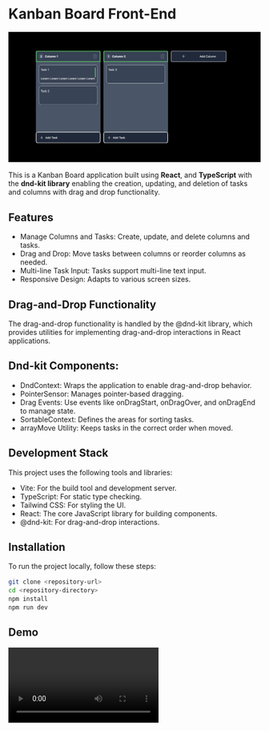 # Kanban Board Front-End

![alt text](image.png)

This is a Kanban Board application built using **React**, and **TypeScript** with the **dnd-kit library** enabling the creation, updating, and deletion of tasks and columns with drag and drop functionality.

## Features
- Manage Columns and Tasks: Create, update, and delete columns and tasks.
- Drag and Drop: Move tasks between columns or reorder columns as needed.
- Multi-line Task Input: Tasks support multi-line text input.
- Responsive Design: Adapts to various screen sizes.

## Drag-and-Drop Functionality
The drag-and-drop functionality is handled by the @dnd-kit library, which provides utilities for implementing drag-and-drop interactions in React applications.

## Dnd-kit Components:
- DndContext: Wraps the application to enable drag-and-drop behavior.
- PointerSensor: Manages pointer-based dragging.
- Drag Events: Use events like onDragStart, onDragOver, and onDragEnd to manage state.
- SortableContext: Defines the areas for sorting tasks.
- arrayMove Utility: Keeps tasks in the correct order when moved.


## Development Stack
This project uses the following tools and libraries:

- Vite: For the build tool and development server.
- TypeScript: For static type checking.
- Tailwind CSS: For styling the UI.
- React: The core JavaScript library for building components.
- @dnd-kit: For drag-and-drop interactions.


## Installation
To run the project locally, follow these steps:

``` sh
git clone <repository-url>
cd <repository-directory>
npm install
npm run dev
```

## Demo

<video controls src="kanban-demo.mp4" title="Demo"></video>